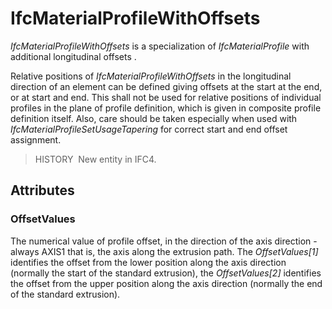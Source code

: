 # IfcMaterialProfileWithOffsets

_IfcMaterialProfileWithOffsets_ is a specialization of _IfcMaterialProfile_ with additional longitudinal offsets .
<!-- end of short definition -->

Relative positions of _IfcMaterialProfileWithOffsets_ in the longitudinal direction of an element can be defined giving offsets at the start at the end, or at start and end. This shall not be used for relative positions of individual profiles in the plane of profile definition, which is given in composite profile definition itself. Also, care should be taken especially when used with _IfcMaterialProfileSetUsageTapering_ for correct start and end offset assignment.

> HISTORY  New entity in IFC4.

## Attributes

### OffsetValues
The numerical value of profile offset, in the direction of the axis direction - always AXIS1 that is, the axis along the extrusion path. The _OffsetValues[1]_ identifies the offset from the lower position along the axis direction (normally the start of the standard extrusion), the _OffsetValues[2]_ identifies the offset from the upper position along the axis direction (normally the end of the standard extrusion).

